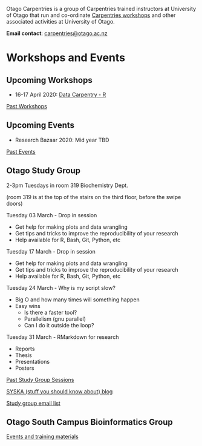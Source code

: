 Otago Carpentries is a group of Carpentries trained instructors at University of Otago that run and co-ordinate [Carpentries workshops](https://carpentries.org) and other associated activities at University of Otago. 

**Email contact**: carpentries@otago.ac.nz

# Workshops and Events

## Upcoming Workshops

- 16-17 April 2020: [Data Carpentry - R](https://otagocarpentries.github.io/2020-04-16-otago/)

[Past Workshops](past_workshops)

## Upcoming Events

- Research Bazaar 2020: Mid year TBD

[Past Events](past_events)

## Otago Study Group

2-3pm Tuesdays in room 319 Biochemistry Dept.

(room 319 is at the top of the stairs on the third floor, before the swipe doors)

Tuesday 03 March - Drop in session
- Get help for making plots and data wrangling
- Get tips and tricks to improve the reproducibility of your research
- Help available for R, Bash, Git, Python, etc

Tuesday 17 March - Drop in session
- Get help for making plots and data wrangling
- Get tips and tricks to improve the reproducibility of your research
- Help available for R, Bash, Git, Python, etc

Tuesday 24 March - Why is my script slow?
- Big O and how many times will something happen
- Easy wins
    - Is there a faster tool?
    - Parallelism (gnu parallel)
    - Can I do it outside the loop?

Tuesday 31 March - RMarkdown for research
- Reports
- Thesis
- Presentations
- Posters

[Past Study Group Sessions](sg_past_events)

[SYSKA (stuff you should know about) blog](https://otagostudygroup.github.io/syskasnippets/)

[Study group email list](https://docs.google.com/forms/d/e/1FAIpQLSewe4HY8jNJfjE0Tz9tPYs4a1iPqL4BpM5mszEO-As_1giEkw/viewform)

## Otago South Campus Bioinformatics Group

[Events and training materials](https://otagomohio.github.io/)
